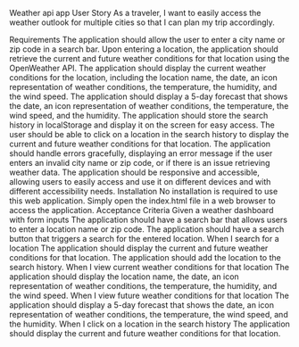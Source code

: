 Weather api app 
User Story
As a traveler, I want to easily access the weather outlook for multiple cities so that I can plan my trip accordingly.

Requirements
The application should allow the user to enter a city name or zip code in a search bar.
Upon entering a location, the application should retrieve the current and future weather conditions for that location using the OpenWeather API.
The application should display the current weather conditions for the location, including the location name, the date, an icon representation of weather conditions, the temperature, the humidity, and the wind speed.
The application should display a 5-day forecast that shows the date, an icon representation of weather conditions, the temperature, the wind speed, and the humidity.
The application should store the search history in localStorage and display it on the screen for easy access.
The user should be able to click on a location in the search history to display the current and future weather conditions for that location.
The application should handle errors gracefully, displaying an error message if the user enters an invalid city name or zip code, or if there is an issue retrieving weather data.
The application should be responsive and accessible, allowing users to easily access and use it on different devices and with different accessibility needs.
Installation
No installation is required to use this web application. Simply open the index.html file in a web browser to access the application.
Acceptance Criteria
Given a weather dashboard with form inputs
The application should have a search bar that allows users to enter a location name or zip code.
The application should have a search button that triggers a search for the entered location.
When I search for a location
The application should display the current and future weather conditions for that location.
The application should add the location to the search history.
When I view current weather conditions for that location
The application should display the location name, the date, an icon representation of weather conditions, the temperature, the humidity, and the wind speed.
When I view future weather conditions for that location
The application should display a 5-day forecast that shows the date, an icon representation of weather conditions, the temperature, the wind speed, and the humidity.
When I click on a location in the search history
The application should display the current and future weather conditions for that location.
